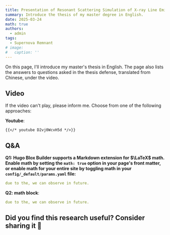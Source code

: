 ```yaml
---
title: Presentation of Resonant Scattering Simulation of X-ray Line Emission in Supernova Remnants
summary: Introduce the thesis of my master degree in English.
date: 2025-03-24
math: true
authors:
  - admin
tags:
  - Supernova Remnant
# image:
#   caption: ''
---
```


On this page, I'll introduce my master's thesis in English. The page also lists the answers to questions asked in the thesis defense, translated from Chinese, under the video.

## Video

If the video can't play, please inform me. Choose from one of the following approaches:

**Youtube**:

    {{</* youtube D2vj0WcvH5d */>}}


## Q&A

**Q1: Hugo Blox Builder supports a Markdown extension for $\LaTeX$ math. Enable math by setting the `math: true` option in your page's front matter, or enable math for your entire site by toggling math in your `config/_default/params.yaml` file:**

```yaml
due to the, we can observe in future.
```


**Q2: math block**:
```yaml
due to the, we can observe in future.
```


## Did you find this research useful? Consider sharing it 🙌
